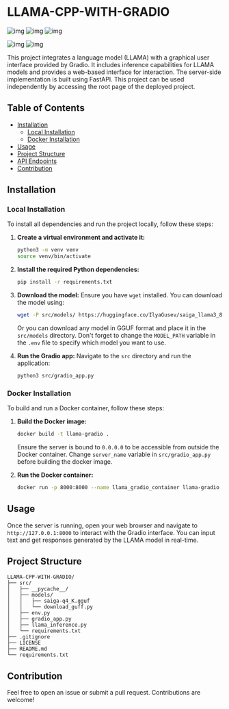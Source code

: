 # LLAMA-CPP-WITH-GRADIO


![img](
    https://img.shields.io/badge/PYTHON-black?style=for-the-badge&logo=python
) ![img](
    https://img.shields.io/badge/DOCKER-black?style=for-the-badge&logo=docker
) ![img](https://img.shields.io/badge/llama_CPP-black?style=for-the-badge&logo=cplusplus
) 


![img](
    https://img.shields.io/badge/3.10-black?style=flat&logo=python&label=pyhton
) ![img](
https://img.shields.io/badge/MIT-green?style=flat&label=license
)

This project integrates a language model (LLAMA) with a graphical user interface provided by Gradio. It includes inference capabilities for LLAMA models and provides a web-based interface for interaction. The server-side implementation is built using FastAPI. This project can be used independently by accessing the root page of the deployed project.

## Table of Contents
- [Installation](#installation)
  - [Local Installation](#local-installation)
  - [Docker Installation](#docker-installation)
- [Usage](#usage)
- [Project Structure](#project-structure)
- [API Endpoints](#api-endpoints)
- [Contribution](#contribution)

## Installation

### Local Installation

To install all dependencies and run the project locally, follow these steps:

1. **Create a virtual environment and activate it:**
    ```sh
    python3 -m venv venv
    source venv/bin/activate
    ```

2. **Install the required Python dependencies:**
    ```sh
    pip install -r requirements.txt
    ```

3. **Download the model:**
    Ensure you have `wget` installed. You can download the model using:
    ```sh
    wget -P src/models/ https://huggingface.co/IlyaGusev/saiga_llama3_8b_gguf/resolve/main/model-q4_K.gguf
    ```
    
    Or you can download any model in GGUF format and place it in the `src/models` directory. Don't forget to change the `MODEL_PATH` variable in the `.env` file to specify which model you want to use.

4. **Run the Gradio app:**
    Navigate to the `src` directory and run the application:
    ```sh
    python3 src/gradio_app.py
    ```

### Docker Installation

To build and run a Docker container, follow these steps:

1. **Build the Docker image:**
    ```sh
    docker build -t llama-gradio .
    ```

    Ensure the server is bound to ```0.0.0.0``` to be accessible from outside the Docker container. Change ```server_name``` variable in ```src/gradio_app.py``` before building the docker image.

2. **Run the Docker container:**
    ```sh
    docker run -p 8000:8000 --name llama_gradio_container llama-gradio
    ```


## Usage

Once the server is running, open your web browser and navigate to `http://127.0.0.1:8000` to interact with the Gradio interface. You can input text and get responses generated by the LLAMA model in real-time.

## Project Structure

```
LLAMA-CPP-WITH-GRADIO/
├── src/
│   ├── __pycache__/
│   ├── models/
│   │   ├── saiga-q4_K.gguf
│   │   └── download_guff.py
│   ├── env.py
│   ├── gradio_app.py
│   ├── llama_inference.py
│   └── requirements.txt
├── .gitignore
├── LICENSE
├── README.md
└── requirements.txt
```

## Contribution

Feel free to open an issue or submit a pull request. Contributions are welcome!
